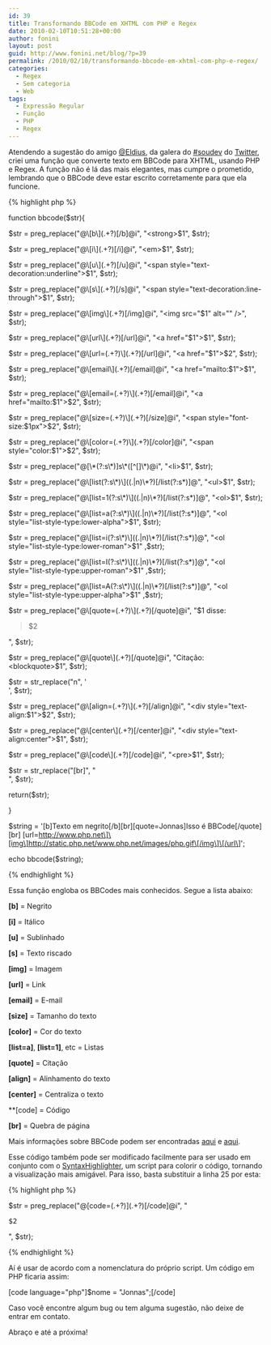 ```yaml
---
id: 39
title: Transformando BBCode em XHTML com PHP e Regex
date: 2010-02-10T10:51:28+00:00
author: fonini
layout: post
guid: http://www.fonini.net/blog/?p=39
permalink: /2010/02/10/transformando-bbcode-em-xhtml-com-php-e-regex/
categories:
  - Regex
  - Sem categoria
  - Web
tags:
  - Expressão Regular
  - Função
  - PHP
  - Regex
---
```

Atendendo a sugestão do amigo <a href="http://twitter.com/Eldius" rel="externo">@Eldius</a>, da galera do <a href="http://search.twitter.com/search?q=%23soudev" rel="externo">#soudev</a> do <a href="http://twitter.com/fonini" rel="externo">Twitter</a>, criei uma função que converte texto em BBCode para XHTML, usando PHP e Regex. A função não é lá das mais elegantes, mas cumpre o prometido, lembrando que o BBCode deve estar escrito corretamente para que ela funcione.

{% highlight php %}
  
function bbcode($str){
	  
$str = preg_replace("@\[b\](.+?)[/b]@i", "<strong>$1</strong>", $str);
	  
$str = preg_replace("@\[i\](.+?)[/i]@i", "<em>$1</em>", $str);
	  
$str = preg_replace("@\[u\](.+?)[/u]@i", "<span style="text-decoration:underline">$1</span>", $str);
	  
$str = preg_replace("@\[s\](.+?)[/s]@i", "<span style="text-decoration:line-through">$1</span>", $str);
	  
$str = preg_replace("@\[img\](.+?)[/img]@i", "<img src="$1" alt="" />", $str);
	  
$str = preg_replace("@\[url\](.+?)[/url]@i", "<a href="$1">$1</a>", $str);
	  
$str = preg_replace("@\[url=(.+?)\](.+?)[/url]@i", "<a href="$1">$2</a>", $str);
	  
$str = preg_replace("@\[email\](.+?)[/email]@i", "<a href="mailto:$1">$1</a>", $str);
	  
$str = preg_replace("@\[email=(.+?)\](.+?)[/email]@i", "<a href="mailto:$1">$2</a>", $str);
	  
$str = preg_replace("@\[size=(.+?)\](.+?)[/size]@i", "<span style="font-size:$1px">$2</span>", $str);
	  
$str = preg_replace("@\[color=(.+?)\](.+?)[/color]@i", "<span style="color:$1">$2</span>", $str);
	  
$str = preg_replace("@[\*(?:s\*)]s\*([^[]\*)@i", "<li>$1</li>", $str);
	  
$str = preg_replace("@\[list(?:s\*)\]((.|n)\*?)[/list(?:s*)]@", "<ul>$1</ul>", $str);
	  
$str = preg_replace("@\[list=1(?:s\*)\]((.|n)\*?)[/list(?:s*)]@", "<ol>$1</ol>", $str);
	  
$str = preg_replace("@\[list=a(?:s\*)\]((.|n)\*?)[/list(?:s*)]@", "<ol style="list-style-type:lower-alpha">$1</ol>", $str);
	  
$str = preg_replace("@\[list=i(?:s\*)\]((.|n)\*?)[/list(?:s*)]@", "<ol style="list-style-type:lower-roman">$1</ol>" ,$str);
	  
$str = preg_replace("@\[list=I(?:s\*)\]((.|n)\*?)[/list(?:s*)]@", "<ol style="list-style-type:upper-roman">$1</ol>" ,$str);
	  
$str = preg_replace("@\[list=A(?:s\*)\]((.|n)\*?)[/list(?:s*)]@", "<ol style="list-style-type:upper-alpha">$1</ol>" ,$str);
	  
$str = preg_replace("@\[quote=(.+?)\](.+?)[/quote]@i", "$1 disse: <blockquote>$2</blockquote>", $str);
	  
$str = preg_replace("@\[quote\](.+?)[/quote]@i", "Citação: <blockquote>$1</blockquote>", $str);
	  
$str = str_replace("n", '<br />', $str);
	  
$str = preg_replace("@\[align=(.+?)\](.+?)[/align]@i", "<div style="text-align:$1">$2</div>", $str);
	  
$str = preg_replace("@\[center\](.+?)[/center]@i", "<div style="text-align:center">$1</div>", $str);
	  
$str = preg_replace("@\[code\](.+?)[/code]@i", "<pre>$1</pre>", $str);
	  
$str = str_replace("[br]", "<br />", $str);
	  
return($str);
  
}

$string = '\[b]Texto em negrito[/b\]\[br\]\[quote=Jonnas]Isso é BBCode[/quote\] \[br\] \[url=http://www.php.net\]\[img\]http://static.php.net/www.php.net/images/php.gif\[/img\]\[/url\]';
	  
echo bbcode($string);
  
{% endhighlight %}

Essa função engloba os BBCodes mais conhecidos. Segue a lista abaixo:

**[b]** = Negrito
  
**[i]** = Itálico
  
**[u]** = Sublinhado
  
**[s]** = Texto riscado
  
**[img]** = Imagem
  
**[url]** = Link
  
**[email]** = E-mail
  
**[size]** = Tamanho do texto
  
**[color]** = Cor do texto
  
**[list=a]**, **[list=1]**, etc = Listas
  
**[quote]** = Citação
  
**[align]** = Alinhamento do texto
  
**[center]** = Centraliza o texto
  
**[code]</strong> = Código<br />
  
<strong>[br]</strong> = Quebra de página</p>
  
<p>Mais informações sobre BBCode podem ser encontradas <a href="http://www.phpbb.com/community/faq.php?mode=bbcode" rel="externo">aqui</a> e <a href="http://pt.wikipedia.org/wiki/BBCode" rel="externo">aqui</a>.</p>
  
<p>Esse código também pode ser modificado facilmente para ser usado em conjunto com o <a href="http://alexgorbatchev.com/wiki/SyntaxHighlighter" rel="externo">SyntaxHighlighter</a>, um script para colorir o código, tornando a visualização mais amigável. Para isso, basta substituir a linha 25 por esta:</p>
  
<p></p>
  
{% highlight php %}
	  
$str = preg_replace("@\[code=(.+?)\](.+?)[/code]@i", "</p> 

<pre class="brush: $1">$2</pre>

", $str);
  
{% endhighlight %}

Aí é usar de acordo com a nomenclatura do próprio script. Um código em PHP ficaria assim:

[code language="php"]$nome = "Jonnas";[/code]

Caso você encontre algum bug ou tem alguma sugestão, não deixe de entrar em contato.

Abraço e até a próxima!</p>